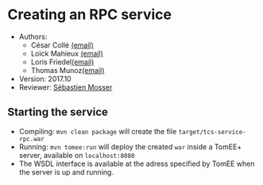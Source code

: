 # Creating an RPC service

  * Authors: 
	+ César Collé [(email)](cesar.colle@etu.unice.fr)
	+ Loïck Mahieux [(email)](loick.mahieux@etu.unice.fr)
	+ Loris Friedel[(email)](loris.friedel@etu.unice.fr)
	+ Thomas Munoz[(email)](thomas.munoz@etu.unice.fr)
  * Version: 2017.10 
  * Reviewer: [Sébastien Mosser](mosser@i3s.unice.fr)

## Starting the service

  * Compiling: `mvn clean package` will create the file `target/tcs-service-rpc.war`
  * Running: `mvn tomee:run` will deploy the created `war` inside a TomEE+ server, available on `localhost:8080`
  * The WSDL interface is available at the adress specified by TomEE when the server is up and running.

